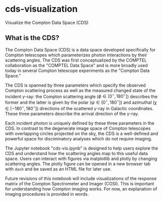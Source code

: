 # cds-visualization
Visualize the Compton Data Space (CDS)

## What is the CDS?

The Compton Data Space (CDS) is a data space developed specifically for Compton telescopes which parameterizes photon interactions by their scattering angles. 
The CDS was first conceptualized by the COMPTEL collaboration as the "COMPTEL Data Space" and is more broadly used today in several Compton telescope experiments as the "Compton Data Space." 

The CDS is spanned by three parameters which specify the observed Compton scattering process as well as the measured changed state of the incident $\gamma$-ray: the Compton scattering angle ($\phi \in [0^{\circ}, 180^{\circ}]$) describes the former and the latter is given by the polar ($\psi \in [0^{\circ}, 180^{\circ}]$) and azimuthal ($\chi \in [-180^{\circ}, 180^{\circ}]$) directions of the scattered $\gamma$-ray in Galactic coordinates. These three parameters describe the arrival direction of the $\gamma$-ray. 

Each incident photon is uniquely defined by these three parameters in the CDS. In contrast to the degenerate image space of Compton telescopes with overlapping circles projected on the sky, the CDS is a well-defined and powerful space for disciminatory analyses which do not require imaging. 

The Jupyter notebook "cds-vis.ipynb" is designed to help users explore the CDS and understand how the scattering angles map to this useful data space. Users can 
interact with figures via matplotlib and plotly by changing scattering angles. The plotly figure can be opened in a new browser tab with ```dash``` and be saved as an HTML file for later use.

Future revisions of this notebook will include visualizations of the response matrix of the Compton Spectrometer and Imager (COSI). This is important for understanding how Compton imaging works. 
For now, an explanation of imaging procedures is provided in words. 
